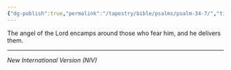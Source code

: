 ```yaml
---
{"dg-publish":true,"permalink":"/tapestry/bible/psalms/psalm-34-7/","title":"Psalm 34:7","tags":["bible-verse","bible-verse"],"dgHomeLink":true,"dgShowLocalGraph":true,"dgEnableSearch":true}
---
```



The angel of the Lord encamps around those who fear him, and he delivers them.

---
*New International Version (NIV)*